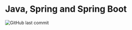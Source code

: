 # Java, Spring and Spring Boot
![GitHub last commit](https://img.shields.io/github/last-commit/MamadTaheri/Amazing-World-Of-Java)

